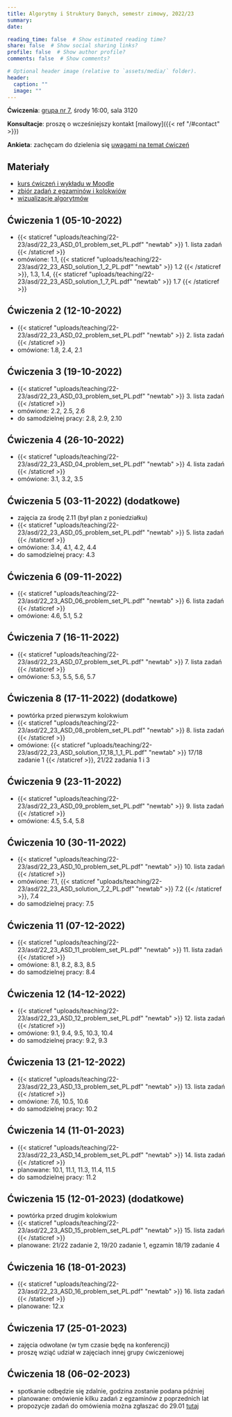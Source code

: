 ```yaml
---
title: Algorytmy i Struktury Danych, semestr zimowy, 2022/23
summary: 
date: 

reading_time: false  # Show estimated reading time?
share: false  # Show social sharing links?
profile: false  # Show author profile?
comments: false  # Show comments?

# Optional header image (relative to `assets/media/` folder).
header:
  caption: ""
  image: ""
---
```


**Ćwiczenia**: [grupa nr 7](https://usosweb.mimuw.edu.pl/kontroler.php?_action=katalog2/przedmioty/pokazZajecia&zaj_cyk_id=486028&gr_nr=7), środy 16:00, sala 3120

**Konsultacje**: proszę o wcześniejszy kontakt [mailowy]({{< ref "/#contact" >}})

**Ankieta**: zachęcam do dzielenia się [uwagami na temat ćwiczeń](https://docs.google.com/forms/d/e/1FAIpQLSe3QDDHy27w7oPGy_0ejGIKgPD7-SW2U_LSJdP3McnrsKZnFg/viewform?usp=sf_link)

## Materiały
- [kurs ćwiczeń i wykładu w Moodle](https://moodle.mimuw.edu.pl/course/view.php?id=1567)
- [zbiór zadań z egzaminów i kolokwiów](https://aisd.mimuw.edu.pl/)
- [wizualizacje algorytmów](https://www.cs.usfca.edu/~galles/visualization/Algorithms.html)

## Ćwiczenia 1 (05-10-2022)
- {{< staticref "uploads/teaching/22-23/asd/22_23_ASD_01_problem_set_PL.pdf" "newtab" >}} 1. lista zadań {{< /staticref >}}
- omówione: 1.1, {{< staticref "uploads/teaching/22-23/asd/22_23_ASD_solution_1_2_PL.pdf" "newtab" >}} 1.2 {{< /staticref >}}, 1.3, 1.4, {{< staticref "uploads/teaching/22-23/asd/22_23_ASD_solution_1_7_PL.pdf" "newtab" >}} 1.7 {{< /staticref >}}

## Ćwiczenia 2 (12-10-2022)
- {{< staticref "uploads/teaching/22-23/asd/22_23_ASD_02_problem_set_PL.pdf" "newtab" >}} 2. lista zadań {{< /staticref >}}
- omówione: 1.8, 2.4, 2.1

## Ćwiczenia 3 (19-10-2022)
- {{< staticref "uploads/teaching/22-23/asd/22_23_ASD_03_problem_set_PL.pdf" "newtab" >}} 3. lista zadań {{< /staticref >}}
- omówione: 2.2, 2.5, 2.6
- do samodzielnej pracy: 2.8, 2.9, 2.10

## Ćwiczenia 4 (26-10-2022)
- {{< staticref "uploads/teaching/22-23/asd/22_23_ASD_04_problem_set_PL.pdf" "newtab" >}} 4. lista zadań {{< /staticref >}}
- omówione: 3.1, 3.2, 3.5

## Ćwiczenia 5 (03-11-2022) (dodatkowe)
- zajęcia za środę 2.11 (był plan z poniedziałku)
- {{< staticref "uploads/teaching/22-23/asd/22_23_ASD_05_problem_set_PL.pdf" "newtab" >}} 5. lista zadań {{< /staticref >}}
- omówione: 3.4, 4.1, 4.2, 4.4
- do samodzielnej pracy: 4.3

## Ćwiczenia 6 (09-11-2022)
- {{< staticref "uploads/teaching/22-23/asd/22_23_ASD_06_problem_set_PL.pdf" "newtab" >}} 6. lista zadań {{< /staticref >}}
- omówione: 4.6, 5.1, 5.2

## Ćwiczenia 7 (16-11-2022)
- {{< staticref "uploads/teaching/22-23/asd/22_23_ASD_07_problem_set_PL.pdf" "newtab" >}} 7. lista zadań {{< /staticref >}}
- omówione: 5.3, 5.5, 5.6, 5.7

## Ćwiczenia 8 (17-11-2022) (dodatkowe)
- powtórka przed pierwszym kolokwium
- {{< staticref "uploads/teaching/22-23/asd/22_23_ASD_08_problem_set_PL.pdf" "newtab" >}} 8. lista zadań {{< /staticref >}}
- omówione: {{< staticref "uploads/teaching/22-23/asd/22_23_ASD_solution_17_18_1_1_PL.pdf" "newtab" >}} 17/18 zadanie 1 {{< /staticref >}}, 21/22 zadania 1 i 3

## Ćwiczenia 9 (23-11-2022)
- {{< staticref "uploads/teaching/22-23/asd/22_23_ASD_09_problem_set_PL.pdf" "newtab" >}} 9. lista zadań {{< /staticref >}}
- omówione: 4.5, 5.4, 5.8

## Ćwiczenia 10 (30-11-2022)
- {{< staticref "uploads/teaching/22-23/asd/22_23_ASD_10_problem_set_PL.pdf" "newtab" >}} 10. lista zadań {{< /staticref >}}
- omówione: 7.1, {{< staticref "uploads/teaching/22-23/asd/22_23_ASD_solution_7_2_PL.pdf" "newtab" >}} 7.2 {{< /staticref >}}, 7.4
- do samodzielnej pracy: 7.5

## Ćwiczenia 11 (07-12-2022)
- {{< staticref "uploads/teaching/22-23/asd/22_23_ASD_11_problem_set_PL.pdf" "newtab" >}} 11. lista zadań {{< /staticref >}}
- omówione: 8.1, 8.2, 8.3, 8.5
- do samodzielnej pracy: 8.4

## Ćwiczenia 12 (14-12-2022)
- {{< staticref "uploads/teaching/22-23/asd/22_23_ASD_12_problem_set_PL.pdf" "newtab" >}} 12. lista zadań {{< /staticref >}}
- omówione: 9.1, 9.4, 9.5, 10.3, 10.4
- do samodzielnej pracy: 9.2, 9.3

## Ćwiczenia 13 (21-12-2022)
- {{< staticref "uploads/teaching/22-23/asd/22_23_ASD_13_problem_set_PL.pdf" "newtab" >}} 13. lista zadań {{< /staticref >}}
- omówione: 7.6, 10.5, 10.6
- do samodzielnej pracy: 10.2

## Ćwiczenia 14 (11-01-2023)
- {{< staticref "uploads/teaching/22-23/asd/22_23_ASD_14_problem_set_PL.pdf" "newtab" >}} 14. lista zadań {{< /staticref >}}
- planowane: 10.1, 11.1, 11.3, 11.4, 11.5
- do samodzielnej pracy: 11.2

## Ćwiczenia 15 (12-01-2023) (dodatkowe)
- powtórka przed drugim kolokwium
- {{< staticref "uploads/teaching/22-23/asd/22_23_ASD_15_problem_set_PL.pdf" "newtab" >}} 15. lista zadań {{< /staticref >}}
- planowane: 21/22 zadanie 2, 19/20 zadanie 1, egzamin 18/19 zadanie 4

## Ćwiczenia 16 (18-01-2023)
- {{< staticref "uploads/teaching/22-23/asd/22_23_ASD_16_problem_set_PL.pdf" "newtab" >}} 16. lista zadań {{< /staticref >}}
- planowane: 12.x

## Ćwiczenia 17 (25-01-2023)
- zajęcia odwołane (w tym czasie będę na konferencji)
- proszę wziąć udział w zajęciach innej grupy ćwiczeniowej

## Ćwiczenia 18 (06-02-2023)
- spotkanie odbędzie się zdalnie, godzina zostanie podana później
- planowane: omówienie kilku zadań z egzaminów z poprzednich lat
- propozycje zadań do omówienia można zgłaszać do 29.01 [tutaj](https://docs.google.com/forms/d/e/1FAIpQLSd47RgyS7nkUBcqP1GV89CSKmfRolOT14hWLk0LYwjQ9hF3sg/viewform?usp=sf_link)